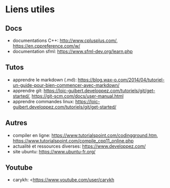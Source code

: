 # Liens utiles

## Docs
* documentations C++: <http://www.cplusplus.com/>, <https://en.cppreference.com/w/>
* documentation sfml: <https://www.sfml-dev.org/learn.php>

## Tutos
* apprendre le markdown (.md): <https://blog.wax-o.com/2014/04/tutoriel-un-guide-pour-bien-commencer-avec-markdown/>
* apprendre git: <https://loic-guibert.developpez.com/tutoriels/git/get-started/>, <https://git-scm.com/docs/user-manual.html>
* apprendre commandes linux: <https://loic-guibert.developpez.com/tutoriels/git/get-started/>

## Autres
* compiler en ligne: <https://www.tutorialspoint.com/codingground.htm>, <https://www.tutorialspoint.com/compile_cpp11_online.php>
* actualité et ressources diverses:  <https://www.developpez.com/>
* site ubuntu: <https://www.ubuntu-fr.org/>

## Youtube

* carykh: <https://www.youtube.com/user/carykh
